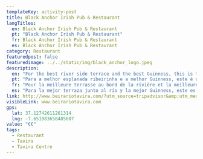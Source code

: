 ```yaml
---
templateKey: activity-post
title: Black Anchor Irish Pub & Restaurant
langTitles:
  en: Black Anchor Irish Pub & Restaurant
  pt: "Black Anchor Irish Pub & Restaurant"
  fr: Black Anchor Irish Pub & Restaurant
  es: Black Anchor Irish Pub & Restaurant
category: Restaurant 
featuredpost: false
featuredimage: ../../static/img/black_anchor_logo.jpeg
description: 
  en: "For the best river side terrace and the best Guinness, this is the place."
  pt: "Para a melhor esplanada ribeirinha e a melhor Guinness, este é o local."
  fr: "Pour la meilleure terrasse au bord de la rivière et la meilleure Guinness, c'est l'endroit."
  es: "Para la mejor terraza junto al río y la mejor Guinness, este es el lugar."
link: http://www.beirariotavira.com/?utm_source=tripadvisor&amp;utm_medium=referral
visibleLink: www.beirariotavira.com
gps:
  lat: 37.12742611261314
  lng: -7.651083658485607
value: "€‎€‎"
tags:
  - Restaurant
  - Tavira
  - Tavira Centre
---
```


